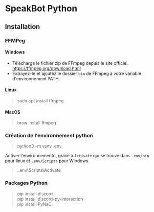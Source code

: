 # SpeakBot Python
## Installation

### FFMPeg

#### Windows
* Télécharge le fichier zip de FFmpeg depuis le site officiel. https://ffmpeg.org/download.html
* Extrayez-le et ajoutez le dossier `bin` de FFmpeg à votre variable d'environnement PATH.

#### Linux
> sudo apt install ffmpeg

#### MacOS
> brew install ffmpeg

### Création de l'environnement python
> python3 -m venv .env

Activer l'environnementn, grace à `Activate` qui se trouve dans `.env/bin` pour linux et `.env/Scripts` pour Windows

> .\.env\Scripts\Activate

### Packages Python

> pip install discord\
> pip install discord-py-interaction\
> pip install PyNaCl